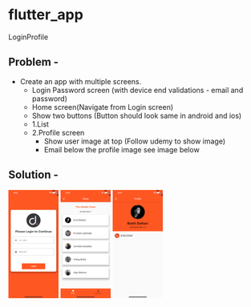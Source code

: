# flutter_app

LoginProfile

## Problem -
- Create an app with multiple screens.
   - Login Password screen (with device end validations - email and password)
   - Home screen(Navigate from Login screen) 
   - Show two buttons (Button should look same in android and ios)   
    - 1.List
    - 2.Profile screen 
        - Show user image at top (Follow udemy to show image)
        - Email below the profile image see image below 

## Solution - 

<div>
<img src="./ss1.png" width="100">
   
<img src="./ss2.png" width="100">

<img src="./ss3.png" width="100">
</div>   
